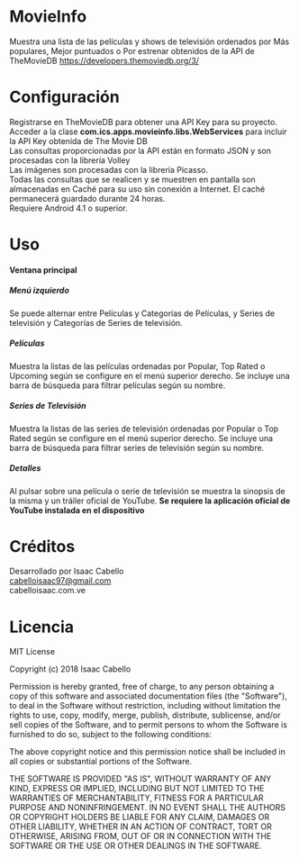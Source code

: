 # MovieInfo

Muestra una lista de las películas y shows de televisión ordenados por Más populares, Mejor puntuados o Por estrenar obtenidos de la API de TheMovieDB https://developers.themoviedb.org/3/

# Configuración

Registrarse en TheMovieDB para obtener una API Key para su proyecto.
</br>Acceder a la clase <b>com.ics.apps.movieinfo.libs.WebServices</b> para incluir la API Key obtenida de The Movie DB
</br>Las consultas proporcionadas por la API están en formato JSON y son procesadas con la librería Volley
</br>Las imágenes son procesadas con la librería Picasso.
</br>Todas las consultas que se realicen y se muestren en pantalla son almacenadas en Caché para su uso sin conexión a Internet. El caché permanecerá guardado durante 24 horas.
</br>Requiere Android 4.1 o superior.

# Uso

#### Ventana principal

##### Menú izquierdo
Se puede alternar entre Películas y Categorías de Películas, y Series de televisión y Categorías de Series de televisión.

##### Películas

Muestra la listas de las películas ordenadas por Popular, Top Rated o Upcoming según se configure en el menú superior derecho.
Se incluye una barra de búsqueda para filtrar películas según su nombre.

##### Series de Televisión

Muestra la listas de las series de televisión ordenadas por Popular o Top Rated según se configure en el menú superior derecho.
Se incluye una barra de búsqueda para filtrar series de televisión según su nombre.

##### Detalles

Al pulsar sobre una película o serie de televisión se muestra la sinopsis de la misma y un tráiler oficial de YouTube. <b>Se requiere la aplicación oficial de YouTube instalada en el dispositivo</b>

# Créditos

Desarrollado por Isaac Cabello
</br>cabelloisaac97@gmail.com
</br>cabelloisaac.com.ve

# Licencia

MIT License

Copyright (c) 2018 Isaac Cabello

Permission is hereby granted, free of charge, to any person obtaining a copy
of this software and associated documentation files (the "Software"), to deal
in the Software without restriction, including without limitation the rights
to use, copy, modify, merge, publish, distribute, sublicense, and/or sell
copies of the Software, and to permit persons to whom the Software is
furnished to do so, subject to the following conditions:

The above copyright notice and this permission notice shall be included in all
copies or substantial portions of the Software.

THE SOFTWARE IS PROVIDED "AS IS", WITHOUT WARRANTY OF ANY KIND, EXPRESS OR
IMPLIED, INCLUDING BUT NOT LIMITED TO THE WARRANTIES OF MERCHANTABILITY,
FITNESS FOR A PARTICULAR PURPOSE AND NONINFRINGEMENT. IN NO EVENT SHALL THE
AUTHORS OR COPYRIGHT HOLDERS BE LIABLE FOR ANY CLAIM, DAMAGES OR OTHER
LIABILITY, WHETHER IN AN ACTION OF CONTRACT, TORT OR OTHERWISE, ARISING FROM,
OUT OF OR IN CONNECTION WITH THE SOFTWARE OR THE USE OR OTHER DEALINGS IN THE
SOFTWARE.

